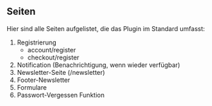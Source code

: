 ## Seiten

Hier sind alle Seiten aufgelistet, die das Plugin im Standard umfasst:

1. Registrierung
	* account/register
	* checkout/register
2. Notification (Benachrichtigung, wenn wieder verfügbar)
3. Newsletter-Seite (/newsletter)
4. Footer-Newsletter
5. Formulare
6. Passwort-Vergessen Funktion